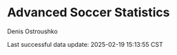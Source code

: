 # Advanced Soccer Statistics
Denis Ostroushko

<!-- gfm -->

Last successful data update: 2025-02-19 15:13:55 CST
